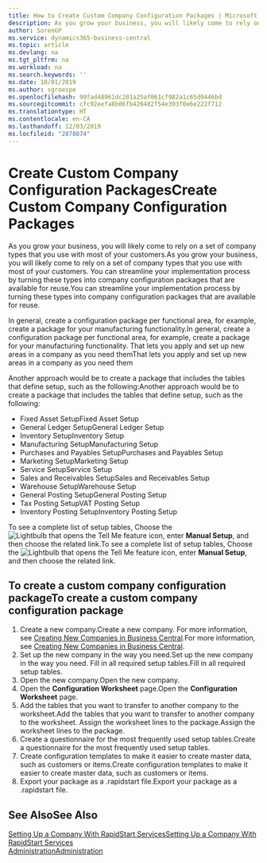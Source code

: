 ```yaml
---
title: How to Create Custom Company Configuration Packages | Microsoft Docs
description: As you grow your business, you will likely come to rely on a set of company types that you use with most of your customers. You can streamline your implementation process by turning these types into company configuration packages that are available for reuse.
author: SorenGP
ms.service: dynamics365-business-central
ms.topic: article
ms.devlang: na
ms.tgt_pltfrm: na
ms.workload: na
ms.search.keywords: ''
ms.date: 10/01/2019
ms.author: sgroespe
ms.openlocfilehash: 99fad48961dc201a25af061cf982a1c65d9446bd
ms.sourcegitcommit: cfc92eefa8b06fb426482f54e393f0e6e222f712
ms.translationtype: HT
ms.contentlocale: en-CA
ms.lasthandoff: 12/03/2019
ms.locfileid: "2878874"
---
```

# <a name="create-custom-company-configuration-packages"></a><span data-ttu-id="32cb9-104">Create Custom Company Configuration Packages</span><span class="sxs-lookup"><span data-stu-id="32cb9-104">Create Custom Company Configuration Packages</span></span>
<span data-ttu-id="32cb9-105">As you grow your business, you will likely come to rely on a set of company types that you use with most of your customers.</span><span class="sxs-lookup"><span data-stu-id="32cb9-105">As you grow your business, you will likely come to rely on a set of company types that you use with most of your customers.</span></span> <span data-ttu-id="32cb9-106">You can streamline your implementation process by turning these types into company configuration packages that are available for reuse.</span><span class="sxs-lookup"><span data-stu-id="32cb9-106">You can streamline your implementation process by turning these types into company configuration packages that are available for reuse.</span></span>  

<span data-ttu-id="32cb9-107">In general, create a configuration package per functional area, for example, create a package for your manufacturing functionality.</span><span class="sxs-lookup"><span data-stu-id="32cb9-107">In general, create a configuration package per functional area, for example, create a package for your manufacturing functionality.</span></span> <span data-ttu-id="32cb9-108">That lets you apply and set up new areas in a company as you need them</span><span class="sxs-lookup"><span data-stu-id="32cb9-108">That lets you apply and set up new areas in a company as you need them</span></span>  

<span data-ttu-id="32cb9-109">Another approach would be to create a package that includes the tables that define setup, such as the following:</span><span class="sxs-lookup"><span data-stu-id="32cb9-109">Another approach would be to create a package that includes the tables that define setup, such as the following:</span></span>  

-   <span data-ttu-id="32cb9-110">Fixed Asset Setup</span><span class="sxs-lookup"><span data-stu-id="32cb9-110">Fixed Asset Setup</span></span>  
-   <span data-ttu-id="32cb9-111">General Ledger Setup</span><span class="sxs-lookup"><span data-stu-id="32cb9-111">General Ledger Setup</span></span>  
-   <span data-ttu-id="32cb9-112">Inventory Setup</span><span class="sxs-lookup"><span data-stu-id="32cb9-112">Inventory Setup</span></span>  
-   <span data-ttu-id="32cb9-113">Manufacturing Setup</span><span class="sxs-lookup"><span data-stu-id="32cb9-113">Manufacturing Setup</span></span>  
-   <span data-ttu-id="32cb9-114">Purchases and Payables Setup</span><span class="sxs-lookup"><span data-stu-id="32cb9-114">Purchases and Payables Setup</span></span>  
-   <span data-ttu-id="32cb9-115">Marketing Setup</span><span class="sxs-lookup"><span data-stu-id="32cb9-115">Marketing Setup</span></span>  
-   <span data-ttu-id="32cb9-116">Service Setup</span><span class="sxs-lookup"><span data-stu-id="32cb9-116">Service Setup</span></span>  
-   <span data-ttu-id="32cb9-117">Sales and Receivables Setup</span><span class="sxs-lookup"><span data-stu-id="32cb9-117">Sales and Receivables Setup</span></span>  
-   <span data-ttu-id="32cb9-118">Warehouse Setup</span><span class="sxs-lookup"><span data-stu-id="32cb9-118">Warehouse Setup</span></span>  
-   <span data-ttu-id="32cb9-119">General Posting Setup</span><span class="sxs-lookup"><span data-stu-id="32cb9-119">General Posting Setup</span></span>  
-   <span data-ttu-id="32cb9-120">Tax Posting Setup</span><span class="sxs-lookup"><span data-stu-id="32cb9-120">VAT Posting Setup</span></span>  
-   <span data-ttu-id="32cb9-121">Inventory Posting Setup</span><span class="sxs-lookup"><span data-stu-id="32cb9-121">Inventory Posting Setup</span></span>  

<span data-ttu-id="32cb9-122">To see a complete list of setup tables, Choose the ![Lightbulb that opens the Tell Me feature](media/ui-search/search_small.png "Tell me what you want to do") icon, enter **Manual Setup**, and then choose the related link.</span><span class="sxs-lookup"><span data-stu-id="32cb9-122">To see a complete list of setup tables, Choose the ![Lightbulb that opens the Tell Me feature](media/ui-search/search_small.png "Tell me what you want to do") icon, enter **Manual Setup**, and then choose the related link.</span></span>  

## <a name="to-create-a-custom-company-configuration-package"></a><span data-ttu-id="32cb9-123">To create a custom company configuration package</span><span class="sxs-lookup"><span data-stu-id="32cb9-123">To create a custom company configuration package</span></span>  
1.  <span data-ttu-id="32cb9-124">Create a new company.</span><span class="sxs-lookup"><span data-stu-id="32cb9-124">Create a new company.</span></span> <span data-ttu-id="32cb9-125">For more information, see [Creating New Companies in Business Central](about-new-company.md).</span><span class="sxs-lookup"><span data-stu-id="32cb9-125">For more information, see [Creating New Companies in Business Central](about-new-company.md).</span></span>  
3.  <span data-ttu-id="32cb9-126">Set up the new company in the way you need.</span><span class="sxs-lookup"><span data-stu-id="32cb9-126">Set up the new company in the way you need.</span></span> <span data-ttu-id="32cb9-127">Fill in all required setup tables.</span><span class="sxs-lookup"><span data-stu-id="32cb9-127">Fill in all required setup tables.</span></span>  
4.  <span data-ttu-id="32cb9-128">Open the new company.</span><span class="sxs-lookup"><span data-stu-id="32cb9-128">Open the new company.</span></span>
5. <span data-ttu-id="32cb9-129">Open the **Configuration Worksheet** page.</span><span class="sxs-lookup"><span data-stu-id="32cb9-129">Open the **Configuration Worksheet** page.</span></span>  
6.  <span data-ttu-id="32cb9-130">Add the tables that you want to transfer to another company to the worksheet.</span><span class="sxs-lookup"><span data-stu-id="32cb9-130">Add the tables that you want to transfer to another company to the worksheet.</span></span> <span data-ttu-id="32cb9-131">Assign the worksheet lines to the package.</span><span class="sxs-lookup"><span data-stu-id="32cb9-131">Assign the worksheet lines to the package.</span></span>  
7.  <span data-ttu-id="32cb9-132">Create a questionnaire for the most frequently used setup tables.</span><span class="sxs-lookup"><span data-stu-id="32cb9-132">Create a questionnaire for the most frequently used setup tables.</span></span>  
8.  <span data-ttu-id="32cb9-133">Create configuration templates to make it easier to create master data, such as customers or items.</span><span class="sxs-lookup"><span data-stu-id="32cb9-133">Create configuration templates to make it easier to create master data, such as customers or items.</span></span>  
9.  <span data-ttu-id="32cb9-134">Export your package as a .rapidstart file.</span><span class="sxs-lookup"><span data-stu-id="32cb9-134">Export your package as a .rapidstart file.</span></span>  

## <a name="see-also"></a><span data-ttu-id="32cb9-135">See Also</span><span class="sxs-lookup"><span data-stu-id="32cb9-135">See Also</span></span>  
[<span data-ttu-id="32cb9-136">Setting Up a Company With RapidStart Services</span><span class="sxs-lookup"><span data-stu-id="32cb9-136">Setting Up a Company With RapidStart Services</span></span>](admin-set-up-a-company-with-rapidstart.md)  
[<span data-ttu-id="32cb9-137">Administration</span><span class="sxs-lookup"><span data-stu-id="32cb9-137">Administration</span></span>](admin-setup-and-administration.md)
